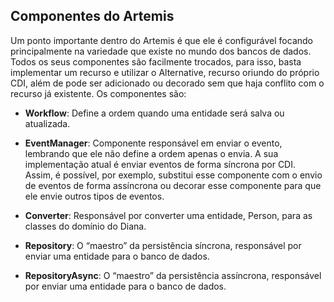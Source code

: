 ## Componentes do Artemis

Um ponto importante dentro do Artemis é que ele é configurável focando principalmente na variedade que existe no mundo dos bancos de dados. Todos os seus componentes são facilmente trocados, para isso, basta implementar um recurso e utilizar o Alternative, recurso oriundo do próprio CDI, além de pode ser adicionado ou decorado sem que haja conflito com o recurso já existente. Os componentes são:



* **Workflow**: Define a ordem quando uma entidade será salva ou atualizada.

* **EventManager**: Componente responsável em enviar o evento, lembrando que ele não define a ordem apenas o envia. A sua implementação atual é enviar eventos de forma síncrona por CDI. Assim, é possível, por exemplo, substitui esse componente com o envio de eventos de forma assíncrona ou decorar esse componente para que ele envie outros tipos de eventos.

* **Converter**: Responsável por converter uma entidade, Person, para as classes do domínio do Diana.

* **Repository**: O “maestro” da persistência síncrona, responsável por enviar uma entidade para o banco de dados.

* **RepositoryAsync**: O “maestro” da persistência assíncrona, responsável por enviar uma entidade para o banco de dados.



